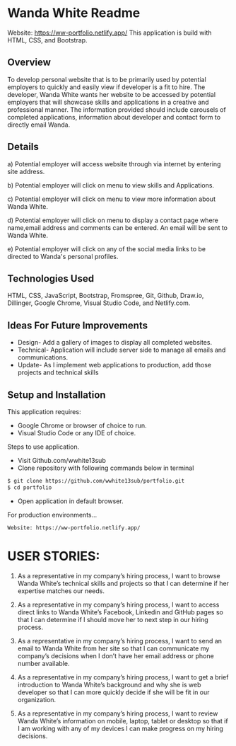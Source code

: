 # Wanda White Readme
Website: https://ww-portfolio.netlify.app/
This application is build with HTML, CSS, and Bootstrap.
## Overview
To develop personal website that is to be primarily used by potential employers to quickly and easily view if developer is a fit to hire. The developer, Wanda White wants her website to be accessed by potential employers that will showcase skills and applications in a creative and professional manner. The information provided should include carousels of completed applications, information about developer and contact form to directly email Wanda. 
## Details
a) Potential employer will access website through via internet by entering site address. 

b) Potential employer will click on menu to view skills and Applications.

c) Potential employer will click on menu to view more information about Wanda White.

d) Potential employer will click on menu to display a contact page where name,email address and comments can be entered. An email will be sent to Wanda White. 

e) Potential employer will click on any of the social media links to be directed to Wanda's personal profiles.
## Technologies Used
HTML, CSS, JavaScript, Bootstrap, Fromspree, Git, Github, Draw.io, Dillinger, Google Chrome, Visual Studio Code, and Netlify.com.
## Ideas For Future Improvements
* Design- Add a gallery of images to display all completed websites.
* Technical- Application will include server side to manage all emails and communications.
* Update- As I implement web applications to production, add those projects and technical skills

## Setup and Installation

This application requires:
- Google Chrome or browser of choice to run.
- Visual Studio Code or any IDE of choice.

Steps to use application.
- Visit Github.com/wwhite13sub
- Clone repository with following commands below in terminal 
```sh
$ git clone https://github.com/wwhite13sub/portfolio.git
$ cd portfolio
```
- Open application in default browser.

For production environments...

```sh
Website: https://ww-portfolio.netlify.app/
```

# USER STORIES:
1)    As a representative in my company’s hiring process, I want to browse Wanda White’s technical skills and projects so that I can determine if her expertise matches our needs.

2)    As a representative in my company’s hiring process, I want to access direct links to Wanda White’s Facebook, Linkedin and GitHub pages so that I can determine if I should move her to next step in our hiring process.

3)    As a representative in my company’s hiring process, I want to send an email to Wanda White from her site so that I can communicate my company’s decisions when I don’t have her email address or phone number available.

4)    As a representative in my company’s hiring process, I want to get a brief introduction to Wanda White’s background and why she is web developer so that I can more quickly decide if she will be fit in our organization. 

5)    As a representative in my company’s hiring process, I want to review Wanda White’s information on mobile, laptop, tablet or desktop so that if I am working with any of my devices I can make progress on my hiring decisions.
